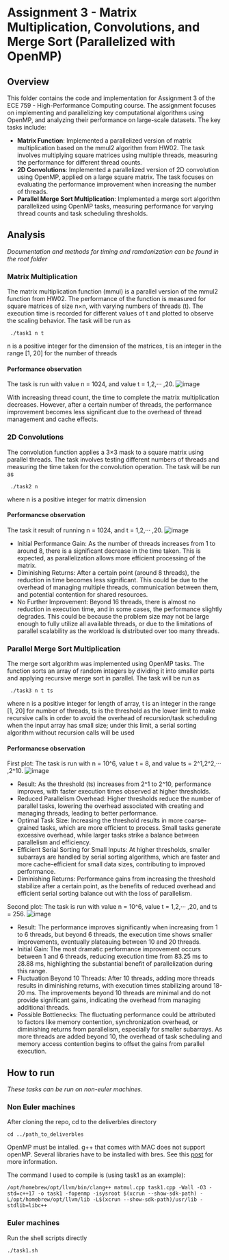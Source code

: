 # Assignment 3 - Matrix Multiplication, Convolutions, and Merge Sort (Parallelized with OpenMP)
## Overview
This folder contains the code and implementation for Assignment 3 of the ECE 759 - High-Performance Computing course. The assignment focuses on implementing and parallelizing key computational algorithms using OpenMP, and analyzing their performance on large-scale datasets. The key tasks include:

- **Matrix Function**: Implemented a parallelized version of matrix multiplication based on the mmul2 algorithm from HW02. The task involves multiplying square matrices using multiple threads, measuring the performance for different thread counts.
- **2D Convolutions**: Implemented a parallelized version of 2D convolution using OpenMP, applied on a large square matrix. The task focuses on evaluating the performance improvement when increasing the number of threads.
- **Parallel Merge Sort Multiplication**: Implemented a merge sort algorithm parallelized using OpenMP tasks, measuring performance for varying thread counts and task scheduling thresholds.


## Analysis
*Documentation and methods for timing and ramdonization can be found in the root folder* 
### Matrix Multiplication
The matrix multiplication function (mmul) is a parallel version of the mmul2 function from HW02. The performance of the function is measured for square matrices of size n×n, with varying numbers of threads (t). The execution time is recorded for different values of t and plotted to observe the scaling behavior.
The task will be run as  

`` 
 ./task1 n t
``

n is a positive integer for the dimension of the matrices, t is an integer in the range [1, 20] for the number of threads  

#### Performance observation
The task is run with value n = 1024, and value t = 1,2,··· ,20.
![image](https://github.com/user-attachments/assets/27b308ca-1774-46e4-bfb3-35f823210760)

With increasing thread count, the time to complete the matrix multiplication decreases. However, after a certain number of threads, the performance improvement becomes less significant due to the overhead of thread management and cache effects.

### 2D Convolutions
The convolution function applies a 3×3 mask to a square matrix using parallel threads. The task involves testing different numbers of threads and measuring the time taken for the convolution operation.
The task will be run as  

`` 
 ./task2 n
``

where n is a positive integer for matrix dimension  

#### Performancse observation
The task it result of running n = 1024, and t = 1,2,··· ,20.
![image](https://github.com/user-attachments/assets/4799aee4-88f6-4f3c-bcb2-fb100e72d6c3)

- Initial Performance Gain: As the number of threads increases from 1 to around 8, there is a significant decrease in the time taken. This is expected, as parallelization allows more efficient processing of the matrix.
- Diminishing Returns: After a certain point (around 8 threads), the reduction in time becomes less significant. This could be due to the overhead of managing multiple threads, communication between them, and potential contention for shared resources.
- No Further Improvement: Beyond 16 threads, there is almost no reduction in execution time, and in some cases, the performance slightly degrades. This could be because the problem size may not be large enough to fully utilize all available threads, or due to the limitations of parallel scalability as the workload is distributed over too many threads.

### Parallel Merge Sort Multiplication
The merge sort algorithm was implemented using OpenMP tasks. The function sorts an array of random integers by dividing it into smaller parts and applying recursive merge sort in parallel.
The task will be run as

`` 
 ./task3 n t ts
``

where n is a positive integer for length of array, t is an integer in the range [1, 20] for number of threads, ts is the threshold as the lower limit to make recursive calls in order to avoid the overhead of recursion/task scheduling when the input array has small size; under this limit, a serial sorting algorithm without recursion calls will be used

#### Performancse observation

First plot: The task is run with n = 10^6, value t = 8, and value ts = 2^1,2^2,··· ,2^10.
![image](https://github.com/user-attachments/assets/b87a24d5-98f8-40a5-b1bb-87d10830c157)

- Result: As the threshold (ts) increases from 2^1 to 2^10, performance improves, with faster execution times observed at higher thresholds.
- Reduced Parallelism Overhead: Higher thresholds reduce the number of parallel tasks, lowering the overhead associated with creating and managing threads, leading to better performance.
- Optimal Task Size: Increasing the threshold results in more coarse-grained tasks, which are more efficient to process. Small tasks generate excessive overhead, while larger tasks strike a balance between parallelism and efficiency.
- Efficient Serial Sorting for Small Inputs: At higher thresholds, smaller subarrays are handled by serial sorting algorithms, which are faster and more cache-efficient for small data sizes, contributing to improved performance.
- Diminishing Returns: Performance gains from increasing the threshold stabilize after a certain point, as the benefits of reduced overhead and efficient serial sorting balance out with the loss of parallelism.

Second plot: The task is run with value n = 10^6, value t = 1,2,··· ,20, and ts = 256.
![image](https://github.com/user-attachments/assets/24a6da83-2f47-434c-a715-018b2d581054)

- Result: The performance improves significantly when increasing from 1 to 6 threads, but beyond 6 threads, the execution time shows smaller improvements, eventually plateauing between 10 and 20 threads.
- Initial Gain: The most dramatic performance improvement occurs between 1 and 6 threads, reducing execution time from 83.25 ms to 28.88 ms, highlighting the substantial benefit of parallelization during this range.
- Fluctuation Beyond 10 Threads: After 10 threads, adding more threads results in diminishing returns, with execution times stabilizing around 18-20 ms. The improvements beyond 10 threads are minimal and do not provide significant gains, indicating the overhead from managing additional threads.
- Possible Bottlenecks: The fluctuating performance could be attributed to factors like memory contention, synchronization overhead, or diminishing returns from parallelism, especially for smaller subarrays. As more threads are added beyond 10, the overhead of task scheduling and memory access contention begins to offset the gains from parallel execution.

## How to run
*These tasks can be run on non-euler machines.*
### Non Euler machines
After cloning the repo, cd to the deliverbles directory

`cd ../path_to_deliverbles`

OpenMP must be intalled. g++ that comes with MAC does not support openMP. Several libraries have to be installed with bres. See this [post](https://stackoverflow.com/questions/60005176/how-to-deal-with-clang-error-unsupported-option-fopenmp-on-travis) for more information.

The command I used to compile is (using task1 as an example):

``
/opt/homebrew/opt/llvm/bin/clang++ matmul.cpp task1.cpp -Wall -O3 -std=c++17 -o task1 -fopenmp -isysroot $(xcrun --show-sdk-path) -L/opt/homebrew/opt/llvm/lib -L$(xcrun --show-sdk-path)/usr/lib -stdlib=libc++
``


### Euler machines
Run the shell scripts directly    

`./task1.sh`
